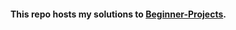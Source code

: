 #### This repo hosts my solutions to [Beginner-Projects](https://github.com/jrgz/beginner-projects).

